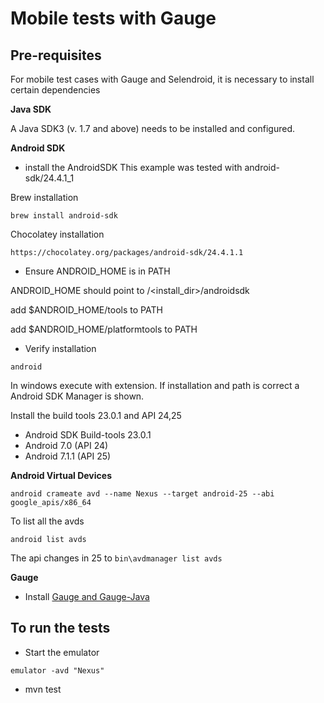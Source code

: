 Mobile tests with Gauge
=======================

**Pre-requisites**
-----------------

For mobile test cases with Gauge and Selendroid, it is necessary to install certain dependencies

**Java SDK**

A J​ava SDK3 (​v. 1.7 and above) needs to be installed and configured.

**Android SDK**

* install the A​ndroid­SDK
This example was tested with android-sdk/24.4.1_1

Brew installation
```
brew install android-sdk
```

Chocolatey installation
```
https://chocolatey.org/packages/android-sdk/24.4.1.1
```

* Ensure A​NDROID_HOME is in P​ATH

ANDROID_HOME should point to /<install_dir>/android­sdk

add $ANDROID_HOME/tools to PATH

add $ANDROID_HOME/platform­tools to PATH

* Verify installation

```
a​ndroid
```
In windows execute with extension.​
If installation and path is correct a Android SDK Manager is shown.

Install the build tools 23.0.1 and API 24,25
 -  Android SDK Build-tools 23.0.1
 -  Android 7.0 (API 24)
 -  Android 7.1.1 (API 25)

**Android Virtual Devices**
```
android crameate avd --name Nexus --target android-25 --abi google_apis/x86_64
```

To list all the avds
```
android list avds
```
The api changes in 25 to `bin\avdmanager list avds`

**Gauge**
* Install [Gauge and Gauge-Java](https://docs.gauge.org/latest/installation.html#installation)

**To run the tests**
-----------------
* Start the emulator
```
emulator -avd "Nexus"
```
* mvn test
